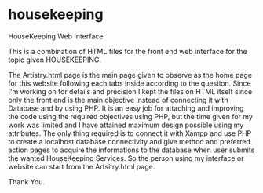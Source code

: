 # housekeeping
HouseKeeping Web Interface

This is a combination of HTML files for the front end web interface for the topic given HOUSEKEEPING.

The Artistry.html page is the main page given to observe as the home page for this website following each tabs inside according to the question. 
Since I'm working on for details and precision I kept the files on HTML itself since only the front end is the main objective instead of connecting it with Database and by using PHP. It is an easy job for attaching and improving the code using the required objectives using PHP, but the time given for my work was limited and I have attained maximum design possible using my attributes. The only thing required is to connect it with Xampp and use PHP to create a localhost database connectivity and give method and preferred action pages to acquire the informations to the database when user submits the wanted HouseKeeping Services. So the person using my interface or website can start from the Artsitry.html page.

Thank You.
